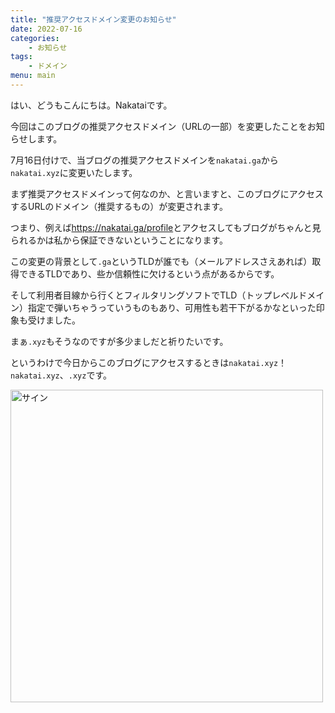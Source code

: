 ```yaml
---
title: "推奨アクセスドメイン変更のお知らせ"
date: 2022-07-16
categories:
    - お知らせ
tags:
    - ドメイン
menu: main
---
```


はい、どうもこんにちは。Nakataiです。

今回はこのブログの推奨アクセスドメイン（URLの一部）を変更したことをお知らせします。

<!--more-->

7月16日付けで、当ブログの推奨アクセスドメインを`nakatai.ga`から`nakatai.xyz`に変更いたします。

まず推奨アクセスドメインって何なのか、と言いますと、このブログにアクセスするURLのドメイン（推奨するもの）が変更されます。

つまり、例えば<https://nakatai.ga/profile>とアクセスしてもブログがちゃんと見られるかは私から保証できないということになります。

この変更の背景として`.ga`というTLDが誰でも（メールアドレスさえあれば）取得できるTLDであり、些か信頼性に欠けるという点があるからです。

そして利用者目線から行くとフィルタリングソフトでTLD（トップレベルドメイン）指定で弾いちゃうっていうものもあり、可用性も若干下がるかなといった印象も受けました。

まぁ`.xyz`もそうなのですが多少ましだと祈りたいです。

というわけで今日からこのブログにアクセスするときは`nakatai.xyz`！`nakatai.xyz`、`.xyz`です。

<img src="https://cdn.nakatai.ga/img/sign.webp" width="500" alt="サイン">
